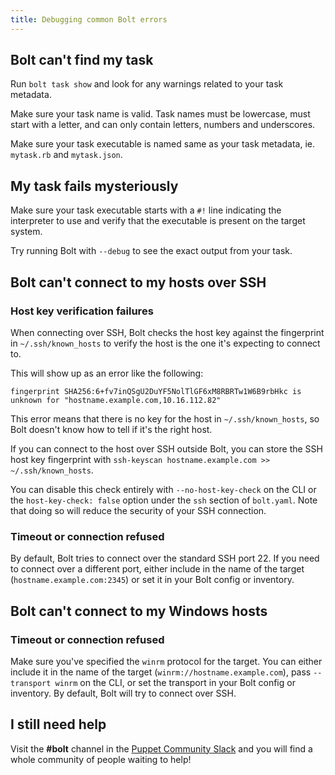 ```yaml
---
title: Debugging common Bolt errors
---
```


## Bolt can't find my task

Run `bolt task show` and look for any warnings related to your task metadata.

Make sure your task name is valid. Task names must be lowercase, must start with a letter, and can only contain letters, numbers and underscores.

Make sure your task executable is named same as your task metadata, ie. `mytask.rb` and `mytask.json`.

## My task fails mysteriously

Make sure your task executable starts with a `#!` line indicating the interpreter to use and verify that the executable is present on the target system.

Try running Bolt with `--debug` to see the exact output from your task.

## Bolt can't connect to my hosts over SSH

### Host key verification failures

When connecting over SSH, Bolt checks the host key against the fingerprint in `~/.ssh/known_hosts` to verify the host is the one it's expecting to connect to.

This will show up as an error like the following:

    fingerprint SHA256:6+fv7inQSgU2DuYF5NolTlGF6xM8RBRTw1W6B9rbHkc is unknown for "hostname.example.com,10.16.112.82"

This error means that there is no key for the host in `~/.ssh/known_hosts`, so Bolt doesn't know how to tell if it's the right host.

If you can connect to the host over SSH outside Bolt, you can store the SSH host key fingerprint with `ssh-keyscan hostname.example.com >> ~/.ssh/known_hosts`.

You can disable this check entirely with `--no-host-key-check` on the CLI or the `host-key-check: false` option under the `ssh` section of `bolt.yaml`. Note that doing so will reduce the security of your SSH connection.

### Timeout or connection refused

By default, Bolt tries to connect over the standard SSH port 22. If you need to connect over a different port, either include in the name of the target (`hostname.example.com:2345`) or set it in your Bolt config or inventory.

## Bolt can't connect to my Windows hosts

### Timeout or connection refused

Make sure you've specified the `winrm` protocol for the target. You can either include it in the name of the target (`winrm://hostname.example.com`), pass `--transport winrm` on the CLI, or set the transport in your Bolt config or inventory. By default, Bolt will try to connect over SSH.

## I still need help

Visit the **#bolt** channel in the [Puppet Community Slack](https://slack.puppet.com) and you will find a whole community of people waiting to help!
